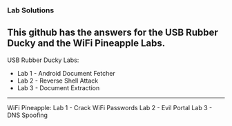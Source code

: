 ###  Lab Solutions 
 
This github has the answers for the USB Rubber Ducky and the WiFi Pineapple Labs. 
---------------
USB Rubber Ducky Labs:
- Lab 1 - Android Document Fetcher
- Lab 2 - Reverse Shell Attack
- Lab 3 - Document Extraction 
---------------
WiFi Pineapple:
Lab 1 - Crack WiFi Passwords
Lab 2 - Evil Portal
Lab 3 - DNS Spoofing
